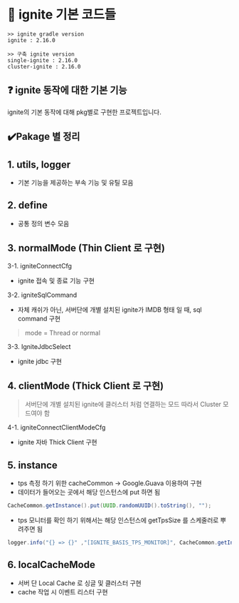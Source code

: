 # 📃 ignite 기본 코드들
```
>> ignite gradle version
ignite : 2.16.0

>> 구축 ignite version
single-ignite : 2.16.0
cluster-ignite : 2.16.0
```

## ❓ ignite 동작에 대한 기본 기능
ignite의 기본 동작에 대해 pkg별로 구현한 프로젝트입니다.

## ✔️Pakage 별 정리

## 1. utils, logger
- 기본 기능을 제공하는 부속 기능 및 유틸 모음

## 2. define
- 공통 정의 변수 모음

## 3. normalMode (Thin Client 로 구현)

3-1. igniteConnectCfg
- ignite 접속 및 종료 기능 구현

3-2. igniteSqlCommand
- 자체 캐쉬가 아닌, 서버단에 개별 설치된 ignite가 IMDB 형태 일 때, sql command 구현
> mode = Thread or normal

3-3. IgniteJdbcSelect
- ignite jdbc 구현

## 4. clientMode (Thick Client 로 구현)
> 서버단에 개별 설치된 ignite에 클러스터 처럼 연결하는 모드 따라서 Cluster 모드여야 함

4-1. igniteConnectClientModeCfg
- ignite 자바 Thick Client 구현

## 5. instance
- tps 측정 하기 위한 cacheCommon -> Google.Guava 이용하여 구현  
- 데이터가 들어오는 곳에서 해당 인스턴스에 put 하면 됨
```java
CacheCommon.getInstance().put(UUID.randomUUID().toString(), "");
```
- tps 모니터를 확인 하기 위해서는 해당 인스턴스에 getTpsSize 를 스케줄러로 뿌려주면 됨
```java
logger.info("{} => {}" ,"[IGNITE_BASIS_TPS_MONITOR]", CacheCommon.getInstance().getTpsSize());
```

## 6. localCacheMode
- 서버 단 Local Cache 로 싱글 및 클러스터 구현
- cache 작업 시 이벤트 리스터 구현